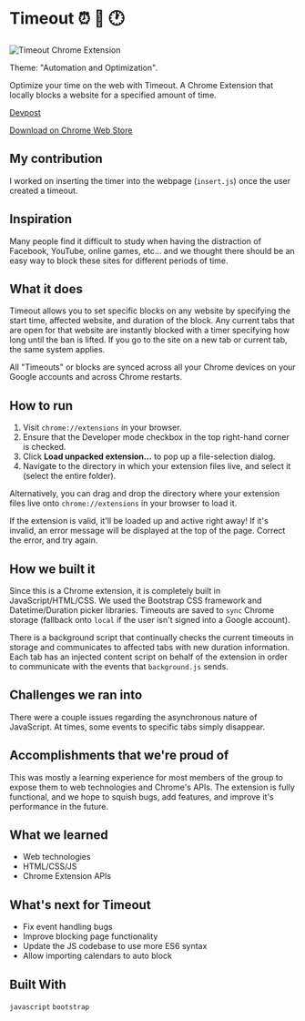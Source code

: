 # Timeout :alarm_clock: :no_entry_sign: :clock1:

![Timeout Chrome Extension](https://challengepost-s3-challengepost.netdna-ssl.com/photos/production/software_photos/000/479/306/datas/gallery.jpg)

Theme: "Automation and Optimization". 

Optimize your time on the web with Timeout. A Chrome Extension that locally blocks a website for a specified amount of time.

[Devpost](https://devpost.com/software/timeout-1p7y8t)

[Download on Chrome Web Store](https://chrome.google.com/webstore/detail/timeout/kdpkkmnahkcfdmaajglmfoemcokbeoad)

## My contribution
I worked on inserting the timer into the webpage (`insert.js`) once the user created a timeout.

## Inspiration
Many people find it difficult to study when having the distraction of Facebook, YouTube, online games, etc... and we thought there should be an easy way to block these sites for different periods of time.

## What it does
Timeout allows you to set specific blocks on any website by specifying the start time, affected website, and duration of the block. Any current tabs that are open for that website are instantly blocked with a timer specifying how long until the ban is lifted. If you go to the site on a new tab or current tab, the same system applies.

All "Timeouts" or blocks are synced across all your Chrome devices on your Google accounts and across Chrome restarts.

## How to run

1. Visit `chrome://extensions` in your browser.
2. Ensure that the Developer mode checkbox in the top right-hand corner is checked.
3. Click **Load unpacked extension…** to pop up a file-selection dialog.
4. Navigate to the directory in which your extension files live, and select it (select the entire folder).

Alternatively, you can drag and drop the directory where your extension files live onto `chrome://extensions` in your browser to load it.

If the extension is valid, it'll be loaded up and active right away! If it's invalid, an error message will be displayed at the top of the page. Correct the error, and try again.

## How we built it
Since this is a Chrome extension, it is completely built in JavaScript/HTML/CSS. We used the Bootstrap CSS framework and Datetime/Duration picker libraries. Timeouts are saved to `sync` Chrome storage (fallback onto `local` if the user isn't signed into a Google account).

There is a background script that continually checks the current timeouts in storage and communicates to affected tabs with new duration information. Each tab has an injected content script on behalf of the extension in order to communicate with the events that `background.js` sends.

## Challenges we ran into
There were a couple issues regarding the asynchronous nature of JavaScript. At times, some events to specific tabs simply disappear.

## Accomplishments that we're proud of
This was mostly a learning experience for most members of the group to expose them to web technologies and Chrome's APIs. The extension is fully functional, and we hope to squish bugs, add features, and improve it's performance in the future.

## What we learned
* Web technologies
* HTML/CSS/JS
* Chrome Extension APIs

## What's next for Timeout
* Fix event handling bugs
* Improve blocking page functionality
* Update the JS codebase to use more ES6 syntax
* Allow importing calendars to auto block

## Built With
`javascript` `bootstrap`
